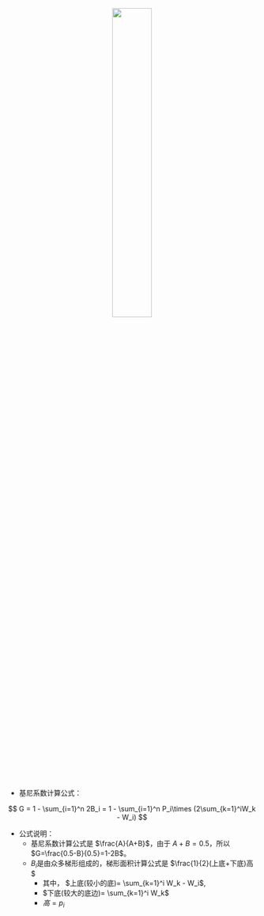 <center>

<img src="https://files.mdnice.com/user/12538/79e6b544-8381-4957-8f71-cf8ed9661007.png" width=40%>
  
</center>


- 基尼系数计算公式：

$$
G = 1 - \sum_{i=1}^n 2B_i = 1 - \sum_{i=1}^n P_i\times (2\sum_{k=1}^iW_k - W_i)
$$

- 公式说明：
  - 基尼系数计算公式是 $\frac{A}{A+B}$，由于 $A+B=0.5$，所以 $G=\frac{0.5-B}{0.5}=1-2B$。
  - $B_i$是由众多梯形组成的，梯形面积计算公式是 $\frac{1}{2}(上底+下底)高$
    - 其中， $上底(较小的底)= \sum_{k=1}^i W_k - W_i$, 
    - $下底(较大的底边)= \sum_{k=1}^i W_k$
    - $高=p_i$

